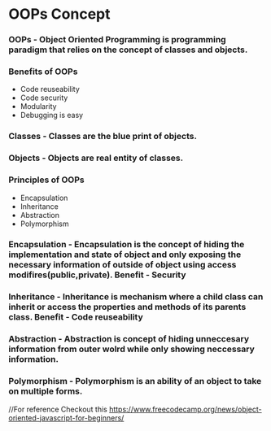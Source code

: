 # OOPs Concept

### OOPs - Object Oriented Programming is programming paradigm that relies on the concept of classes and objects.

### Benefits of OOPs

- Code reuseability
- Code security
- Modularity
- Debugging is easy

### Classes - Classes are the blue print of objects.

### Objects - Objects are real entity of classes.

### Principles of OOPs

- Encapsulation
- Inheritance
- Abstraction
- Polymorphism

### Encapsulation - Encapsulation is the concept of hiding the implementation and state of object and only exposing the necessary information of outside of object using access modifires(public,private). Benefit - Security

### Inheritance - Inheritance is mechanism where a child class can inherit or access the properties and methods of its parents class. Benefit - Code reuseability

### Abstraction - Abstraction is concept of hiding unneccesary information from outer wolrd while only showing neccessary information.

### Polymorphism - Polymorphism is an ability of an object to take on multiple forms.

//For reference Checkout this https://www.freecodecamp.org/news/object-oriented-javascript-for-beginners/
